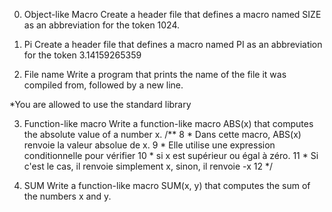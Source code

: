 0. Object-like Macro
Create a header file that defines a macro named SIZE as an abbreviation for the token 1024.

1. Pi
Create a header file that defines a macro named PI as an abbreviation for the token 3.14159265359

2. File name
Write a program that prints the name of the file it was compiled from, followed by a new line.

*You are allowed to use the standard library

3. Function-like macro
Write a function-like macro ABS(x) that computes the absolute value of a number x.
/**
  8  * Dans cette macro, ABS(x) renvoie la valeur absolue de x.
  9  * Elle utilise une expression conditionnelle pour vérifier 
 10  * si x est supérieur ou égal à zéro. 
 11  * Si c'est le cas, il renvoie simplement x, sinon, il renvoie -x
 12  */

4. SUM
Write a function-like macro SUM(x, y) that computes the sum of the numbers x and y.

